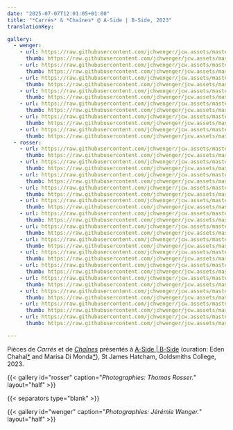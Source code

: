```yaml
---
date: "2025-07-07T12:01:05+01:00"
title: "*Carrés* & *Chaînes* @ A-Side | B-Side, 2023"
translationKey:

gallery:
  - wenger:
    - url: https://raw.githubusercontent.com/jchwenger/jcw.assets/master/shows/2023.a-side-b-side/wenger/chains-squares.a-side-b-side.4.jpg
      thumb: https://raw.githubusercontent.com/jchwenger/jcw.assets/master/shows/2023.a-side-b-side/wenger/chains-squares.a-side-b-side.4.low.jpg
    - url: https://raw.githubusercontent.com/jchwenger/jcw.assets/master/shows/2023.a-side-b-side/wenger/chains-squares.a-side-b-side.7.jpg
      thumb: https://raw.githubusercontent.com/jchwenger/jcw.assets/master/shows/2023.a-side-b-side/wenger/chains-squares.a-side-b-side.7.low.jpg
    - url: https://raw.githubusercontent.com/jchwenger/jcw.assets/master/shows/2023.a-side-b-side/wenger/chains-squares.a-side-b-side.3.jpg
      thumb: https://raw.githubusercontent.com/jchwenger/jcw.assets/master/shows/2023.a-side-b-side/wenger/chains-squares.a-side-b-side.3.low.jpg
    - url: https://raw.githubusercontent.com/jchwenger/jcw.assets/master/shows/2023.a-side-b-side/wenger/chains-squares.a-side-b-side.5.jpg
      thumb: https://raw.githubusercontent.com/jchwenger/jcw.assets/master/shows/2023.a-side-b-side/wenger/chains-squares.a-side-b-side.5.low.jpg
    - url: https://raw.githubusercontent.com/jchwenger/jcw.assets/master/shows/2023.a-side-b-side/wenger/chains-squares.a-side-b-side.6.jpg
      thumb: https://raw.githubusercontent.com/jchwenger/jcw.assets/master/shows/2023.a-side-b-side/wenger/chains-squares.a-side-b-side.6.low.jpg
    - url: https://raw.githubusercontent.com/jchwenger/jcw.assets/master/shows/2023.a-side-b-side/wenger/chains-squares.a-side-b-side.1.jpg
      thumb: https://raw.githubusercontent.com/jchwenger/jcw.assets/master/shows/2023.a-side-b-side/wenger/chains-squares.a-side-b-side.1.low.jpg
    - url: https://raw.githubusercontent.com/jchwenger/jcw.assets/master/shows/2023.a-side-b-side/wenger/chains-squares.a-side-b-side.2.jpg
      thumb: https://raw.githubusercontent.com/jchwenger/jcw.assets/master/shows/2023.a-side-b-side/wenger/chains-squares.a-side-b-side.2.low.jpg
  - rosser:
    - url: https://raw.githubusercontent.com/jchwenger/jcw.assets/master/shows/2023.a-side-b-side/rosser/chains-squares.a-side-b-side.01.jpg
      thumb: https://raw.githubusercontent.com/jchwenger/jcw.assets/master/shows/2023.a-side-b-side/rosser/chains-squares.a-side-b-side.01.low.jpg
    - url: https://raw.githubusercontent.com/jchwenger/jcw.assets/master/shows/2023.a-side-b-side/rosser/chains-squares.a-side-b-side.02.jpg
      thumb: https://raw.githubusercontent.com/jchwenger/jcw.assets/master/shows/2023.a-side-b-side/rosser/chains-squares.a-side-b-side.02.low.jpg
    - url: https://raw.githubusercontent.com/jchwenger/jcw.assets/master/shows/2023.a-side-b-side/rosser/chains-squares.a-side-b-side.03.jpg
      thumb: https://raw.githubusercontent.com/jchwenger/jcw.assets/master/shows/2023.a-side-b-side/rosser/chains-squares.a-side-b-side.03.low.jpg
    - url: https://raw.githubusercontent.com/jchwenger/jcw.assets/master/shows/2023.a-side-b-side/rosser/chains-squares.a-side-b-side.04.jpg
      thumb: https://raw.githubusercontent.com/jchwenger/jcw.assets/master/shows/2023.a-side-b-side/rosser/chains-squares.a-side-b-side.04.low.jpg
    - url: https://raw.githubusercontent.com/jchwenger/jcw.assets/master/shows/2023.a-side-b-side/rosser/chains-squares.a-side-b-side.05.jpg
      thumb: https://raw.githubusercontent.com/jchwenger/jcw.assets/master/shows/2023.a-side-b-side/rosser/chains-squares.a-side-b-side.05.low.jpg
    - url: https://raw.githubusercontent.com/jchwenger/jcw.assets/master/shows/2023.a-side-b-side/rosser/chains-squares.a-side-b-side.06.jpg
      thumb: https://raw.githubusercontent.com/jchwenger/jcw.assets/master/shows/2023.a-side-b-side/rosser/chains-squares.a-side-b-side.06.low.jpg
    - url: https://raw.githubusercontent.com/jchwenger/jcw.assets/master/shows/2023.a-side-b-side/rosser/chains-squares.a-side-b-side.07.jpg
      thumb: https://raw.githubusercontent.com/jchwenger/jcw.assets/master/shows/2023.a-side-b-side/rosser/chains-squares.a-side-b-side.07.low.jpg
    - url: https://raw.githubusercontent.com/jchwenger/jcw.assets/master/shows/2023.a-side-b-side/rosser/chains-squares.a-side-b-side.08.jpg
      thumb: https://raw.githubusercontent.com/jchwenger/jcw.assets/master/shows/2023.a-side-b-side/rosser/chains-squares.a-side-b-side.08.low.jpg
    - url: https://raw.githubusercontent.com/jchwenger/jcw.assets/master/shows/2023.a-side-b-side/rosser/chains-squares.a-side-b-side.09.jpg
      thumb: https://raw.githubusercontent.com/jchwenger/jcw.assets/master/shows/2023.a-side-b-side/rosser/chains-squares.a-side-b-side.09.low.jpg
    - url: https://raw.githubusercontent.com/jchwenger/jcw.assets/master/shows/2023.a-side-b-side/rosser/chains-squares.a-side-b-side.10.jpg
      thumb: https://raw.githubusercontent.com/jchwenger/jcw.assets/master/shows/2023.a-side-b-side/rosser/chains-squares.a-side-b-side.10.low.jpg
    - url: https://raw.githubusercontent.com/jchwenger/jcw.assets/master/shows/2023.a-side-b-side/rosser/chains-squares.a-side-b-side.11.jpg
      thumb: https://raw.githubusercontent.com/jchwenger/jcw.assets/master/shows/2023.a-side-b-side/rosser/chains-squares.a-side-b-side.11.low.jpg
    - url: https://raw.githubusercontent.com/jchwenger/jcw.assets/master/shows/2023.a-side-b-side/rosser/chains-squares.a-side-b-side.12.jpg
      thumb: https://raw.githubusercontent.com/jchwenger/jcw.assets/master/shows/2023.a-side-b-side/rosser/chains-squares.a-side-b-side.12.low.jpg
    - url: https://raw.githubusercontent.com/jchwenger/jcw.assets/master/shows/2023.a-side-b-side/rosser/chains-squares.a-side-b-side.13.jpg
      thumb: https://raw.githubusercontent.com/jchwenger/jcw.assets/master/shows/2023.a-side-b-side/rosser/chains-squares.a-side-b-side.13.low.jpg
    - url: https://raw.githubusercontent.com/jchwenger/jcw.assets/master/shows/2023.a-side-b-side/rosser/chains-squares.a-side-b-side.14.jpg
      thumb: https://raw.githubusercontent.com/jchwenger/jcw.assets/master/shows/2023.a-side-b-side/rosser/chains-squares.a-side-b-side.14.low.jpg

---
```


Pièces de *Carrés* et de [*Chaînes*](/chains) présentés à [A-Side | B-Side](https://www.instagram.com/p/Cu7n-InI6NN/?utm_source=ig_web_copy_link&igsh=MzRlODBiNWFlZA==) (curation: Eden Chahal[\*](https://www.theimpossiblecities.com) and Marisa Di Monda[\*](https://www.marisadimonda.com/)), St James Hatcham, Goldsmiths College, 2023.

{{< gallery id="rosser" caption="*Photographies: Thomas Rosser.*" layout="half" >}}

{{< separators type="blank" >}}

{{< gallery id="wenger" caption="*Photographies: Jérémie Wenger.*" layout="half" >}}

